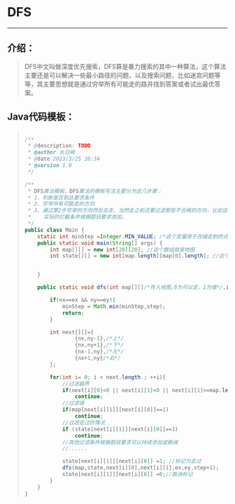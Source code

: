 # DFS

---

## 介绍：

> DFS中文叫做深度优先搜索，DFS算是暴力搜索的其中一种算法，这个算法主要还是可以解决一些最小路径的问题，以及搜索问题，比如迷宫问题等等，其主要思想就是通过穷举所有可能走的路并找到答案或者试出最优答案。

## Java代码模板：

> ```java
> 
> /**
>  * @description: TODO
>  * @author 长白崎
>  * @date 2023/3/25 16:34
>  * @version 1.0
>  */
> 
> /**
>  * DFS算法模板，DFS算法的模板写法主要分为这几步骤：
>  * 1、判断是否到达要求条件
>  * 2、穷举所有可能走的方向
>  * 3、通过第2步穷举的方向然后去走，当然走之前还要过滤那些不合格的方向，比如这这个方向的下一步走过了，不能再走了，或者这个方向的下一步有墙也不能走等，
>  *    实际的拦截条件根据题目要求添加。
>  */
> public class Main {
>     static int minStep =Integer.MIN_VALUE; /*这个变量用于存储走到终点最少需要多少步*/
>     public static void main(String[] args) {
>         int map[][] = new int[20][20]; //这个数组就是地图
>         int state[][] = new int[map.length][map[0].length]; //这个数组充当标记走过的路的数组
> 
> 
>     }
> 
>     public static void dfs(int map[][]/*传入地图,0为可以走，1为墙*/,int state[][]/*传入标记走过的状态数组，0为未走过，1为走过*/,int nx/*下一步要走的x坐标*/,int ny/*下一步要走的y坐标*/,int ex/*终点的x坐标*/,int ey/*终点的y坐标*/,int step/*当前步数*/){
> 
>         if(nx==ex && ny==ey){
>             minStep = Math.min(minStep,step);
>             return;
>         }
> 
>         int next[][]={
>                 {nx,ny-1},/*上*/
>                 {nx,ny+1},/*下*/
>                 {nx-1,ny},/*左*/
>                 {nx+1,ny}/*右*/
>         };
> 
>         for(int i= 0; i < next.length ; ++i){
>             //过滤越界
>             if(next[i][0]<0 || next[i][1]<0 || next[i][1]>=map.length || next[i][0] >=map[0].length)
>                 continue;
>             //过滤墙
>             if(map[next[i][1]][next[i][0]]==1)
>                 continue;
>             //过滤走过的情况
>             if (state[next[i][1]][next[i][0]]==1)
>                 continue;
>             //其他过滤条件根据题目要求可以持续添加或删减
>             //......
> 
>             state[next[i][1]][next[i][0]] =1; //标记为走过
>             dfs(map,state,next[i][0],next[i][1],ex,ey,step+1);
>             state[next[i][1]][next[i][0]] =0;//取消标记
>         }
>     }
> }
> ```